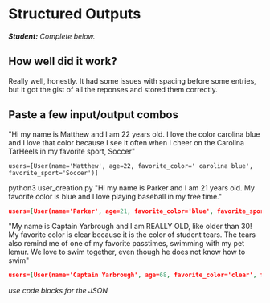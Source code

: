# Structured Outputs

***Student:** Complete below.*

## How well did it work?
Really well, honestly. It had some issues with spacing before some entries, but it got the gist of all the reponses and stored them correctly. 
## Paste a few input/output combos
"Hi my name is Matthew and I am 22 years old. I love the color carolina blue and I love that color because I see it often when I cheer on the Carolina TarHeels in my favorite sport, Soccer"
```
users=[User(name='Matthew', age=22, favorite_color=' carolina blue', favorite_sport='Soccer')]
```

python3 user_creation.py "Hi my name is Parker and I am 21 years old. My favorite color is blue and I love playing baseball in my free time."
```json
users=[User(name='Parker', age=21, favorite_color='blue', favorite_sport='baseball')]
```

"My name is Captain Yarbrough and I am REALLY OLD, like older than 30! My favorite color is clear because it is the color of student tears. The tears also remind me of one of my favorite passtimes, swimming with my pet lemur. We love to swim together, even though he does not know how to swim"
```json
users=[User(name='Captain Yarbrough', age=68, favorite_color='clear', favorite_sport='Swimming with a Lemur')]
```

*use code blocks for the JSON*
